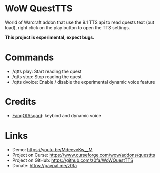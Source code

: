 # WoW QuestTTS
World of Warcraft addon that use the 9.1 TTS api to read quests text (out load), right click on the play button to open the TTS settings.

**This project is experimental, expect bugs.**

# Commands
- /qtts play: Start reading the quest
- /qtts stop: Stop reading the quest
- /qtts dvoice: Enable / disable the experimental dynamic voice feature


# Credits
- [FangOfAsgard](https://www.curseforge.com/members/fangofasgard): keybind and dynamic voice


# Links
- Demo: https://youtu.be/MdeevvKw__M
- Project on Curse: https://www.curseforge.com/wow/addons/questtts
- Project on GitHub: https://github.com/z0fa/WoWQuestTTS
- Donate: https://paypal.me/z0fa
